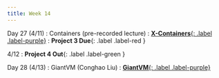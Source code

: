 ```yaml
---
title: Week 14
---
```


Day 27 (4/11)
: Containers (pre-recorded lecture)
  : [**X-Containers**{: .label .label-purple}](https://www.csl.cornell.edu/~delimitrou/papers/2020.asplos.xcontainer.pdf)
: **Project 3 Due**{: .label .label-red }

4/12
: **Project 4 Out**{: .label .label-green }

Day 28 (4/13)
: GiantVM (Conghao Liu)
  : [**GiantVM**{: .label .label-purple}](https://dl.acm.org/doi/10.1145/3381052.3381324)
